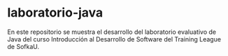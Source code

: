 # laboratorio-java
En este repositorio se muestra el desarrollo del laboratorio evaluativo de Java del curso Introducción al Desarrollo de Software del Training League de SofkaU.
